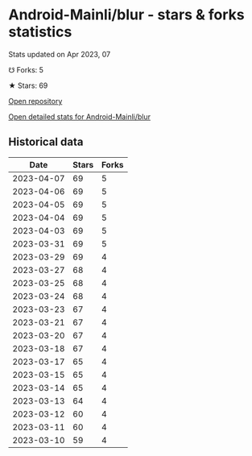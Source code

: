 # Android-Mainli/blur - stars & forks statistics

Stats updated on Apr 2023, 07

☋ Forks: 5

★ Stars: 69

[Open repository](https://github.com/Android-Mainli/blur)

[Open detailed stats for Android-Mainli/blur](https://reviewgithub.com/rep/Android-Mainli/blur)

## Historical data
| Date | Stars | Forks |
|------|-------|-------|
| 2023-04-07 | 69 | 5 | 
| 2023-04-06 | 69 | 5 | 
| 2023-04-05 | 69 | 5 | 
| 2023-04-04 | 69 | 5 | 
| 2023-04-03 | 69 | 5 | 
| 2023-03-31 | 69 | 5 | 
| 2023-03-29 | 69 | 4 | 
| 2023-03-27 | 68 | 4 | 
| 2023-03-25 | 68 | 4 | 
| 2023-03-24 | 68 | 4 | 
| 2023-03-23 | 67 | 4 | 
| 2023-03-21 | 67 | 4 | 
| 2023-03-20 | 67 | 4 | 
| 2023-03-18 | 67 | 4 | 
| 2023-03-17 | 65 | 4 | 
| 2023-03-15 | 65 | 4 | 
| 2023-03-14 | 65 | 4 | 
| 2023-03-13 | 64 | 4 | 
| 2023-03-12 | 60 | 4 | 
| 2023-03-11 | 60 | 4 | 
| 2023-03-10 | 59 | 4 | 

